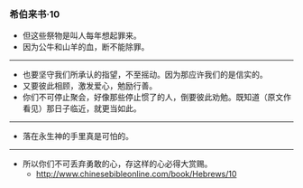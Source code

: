 ### 希伯来书·10
- 但这些祭物是叫人每年想起罪来。
- 因为公牛和山羊的血，断不能除罪。
---
- 也要坚守我们所承认的指望，不至摇动。因为那应许我们的是信实的。
- 又要彼此相顾，激发爱心，勉励行善。
- 你们不可停止聚会，好像那些停止惯了的人，倒要彼此劝勉。既知道（原文作看见）那日子临近，就更当如此。
---
- 落在永生神的手里真是可怕的。
---
- 所以你们不可丢弃勇敢的心，存这样的心必得大赏赐。
  - http://www.chinesebibleonline.com/book/Hebrews/10
